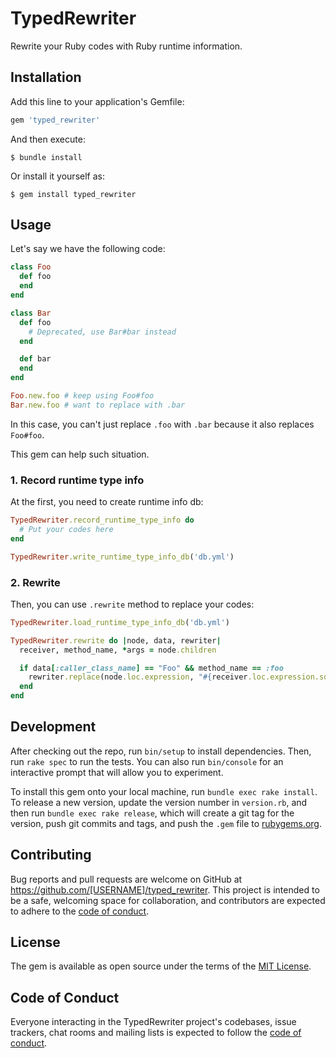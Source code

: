# TypedRewriter

Rewrite your Ruby codes with Ruby runtime information.

## Installation

Add this line to your application's Gemfile:

```ruby
gem 'typed_rewriter'
```

And then execute:

    $ bundle install

Or install it yourself as:

    $ gem install typed_rewriter

## Usage

Let's say we have the following code:

```ruby
class Foo
  def foo
  end
end

class Bar
  def foo
    # Deprecated, use Bar#bar instead
  end

  def bar
  end
end

Foo.new.foo # keep using Foo#foo
Bar.new.foo # want to replace with .bar
```

In this case, you can't just replace `.foo` with `.bar`
because it also replaces `Foo#foo`.

This gem can help such situation.

### 1. Record runtime type info

At the first, you need to create runtime info db:

```ruby
TypedRewriter.record_runtime_type_info do
  # Put your codes here
end

TypedRewriter.write_runtime_type_info_db('db.yml')
```

### 2. Rewrite

Then, you can use `.rewrite` method to replace your codes:

```ruby
TypedRewriter.load_runtime_type_info_db('db.yml')

TypedRewriter.rewrite do |node, data, rewriter|
  receiver, method_name, *args = node.children

  if data[:caller_class_name] == "Foo" && method_name == :foo
    rewriter.replace(node.loc.expression, "#{receiver.loc.expression.source}.bar")
  end
end
```

## Development

After checking out the repo, run `bin/setup` to install dependencies. Then, run `rake spec` to run the tests. You can also run `bin/console` for an interactive prompt that will allow you to experiment.

To install this gem onto your local machine, run `bundle exec rake install`. To release a new version, update the version number in `version.rb`, and then run `bundle exec rake release`, which will create a git tag for the version, push git commits and tags, and push the `.gem` file to [rubygems.org](https://rubygems.org).

## Contributing

Bug reports and pull requests are welcome on GitHub at https://github.com/[USERNAME]/typed_rewriter. This project is intended to be a safe, welcoming space for collaboration, and contributors are expected to adhere to the [code of conduct](https://github.com/[USERNAME]/typed_rewriter/blob/master/CODE_OF_CONDUCT.md).


## License

The gem is available as open source under the terms of the [MIT License](https://opensource.org/licenses/MIT).

## Code of Conduct

Everyone interacting in the TypedRewriter project's codebases, issue trackers, chat rooms and mailing lists is expected to follow the [code of conduct](https://github.com/[USERNAME]/typed_rewriter/blob/master/CODE_OF_CONDUCT.md).
